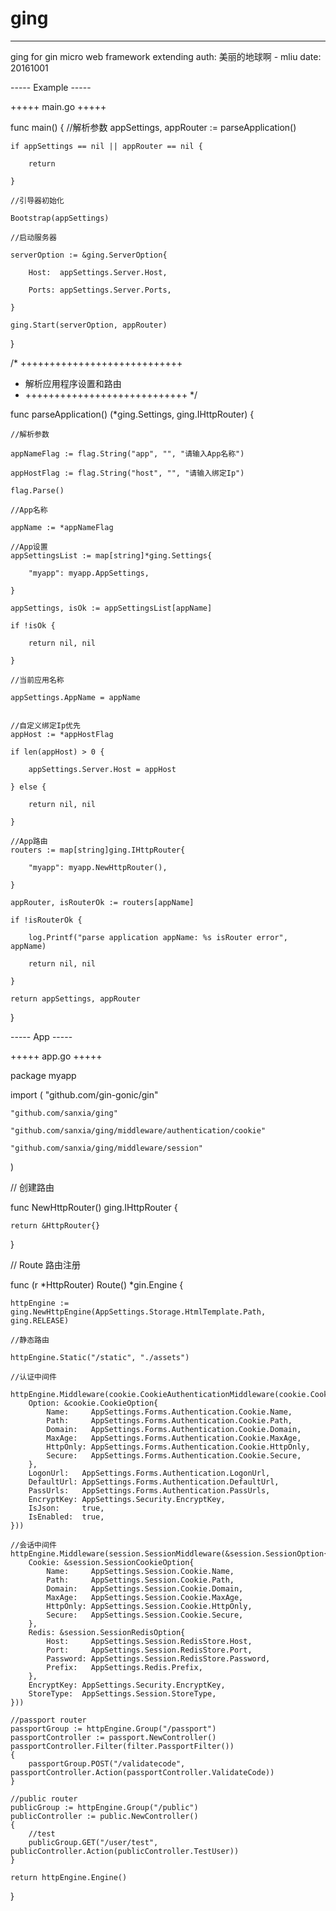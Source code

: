 # ging
--------------
ging for gin micro web framework extending
auth: 美丽的地球啊 - mliu
date: 20161001

----- Example -----

+++++ main.go +++++

func main() {
    //解析参数
    appSettings, appRouter := parseApplication()

    if appSettings == nil || appRouter == nil {

        return

    }

    //引导器初始化

    Bootstrap(appSettings)

    //启动服务器

    serverOption := &ging.ServerOption{

        Host:  appSettings.Server.Host,

        Ports: appSettings.Server.Ports,

    }

    ging.Start(serverOption, appRouter)
}

/* ++++++++++++++++++++++++++++
 * 解析应用程序设置和路由
 * ++++++++++++++++++++++++++++ */
 
func parseApplication() (*ging.Settings, ging.IHttpRouter) {

    //解析参数
    
    appNameFlag := flag.String("app", "", "请输入App名称")

    appHostFlag := flag.String("host", "", "请输入绑定Ip")

    flag.Parse()

    //App名称

    appName := *appNameFlag

    //App设置
    appSettingsList := map[string]*ging.Settings{

        "myapp": myapp.AppSettings,

    }

    appSettings, isOk := appSettingsList[appName]

    if !isOk {

        return nil, nil

    }

    //当前应用名称

    appSettings.AppName = appName


    //自定义绑定Ip优先
    appHost := *appHostFlag

    if len(appHost) > 0 {

        appSettings.Server.Host = appHost

    } else {

        return nil, nil

    }

    //App路由
    routers := map[string]ging.IHttpRouter{

        "myapp": myapp.NewHttpRouter(),

    }

    appRouter, isRouterOk := routers[appName]

    if !isRouterOk {

        log.Printf("parse application appName: %s isRouter error", appName)

        return nil, nil

    }

    return appSettings, appRouter

}


----- App -----

+++++ app.go +++++

package myapp

import (
    "github.com/gin-gonic/gin"

    "github.com/sanxia/ging"

    "github.com/sanxia/ging/middleware/authentication/cookie"

    "github.com/sanxia/ging/middleware/session"

)

// 创建路由

func NewHttpRouter() ging.IHttpRouter {

    return &HttpRouter{}

}

// Route 路由注册

func (r *HttpRouter) Route() *gin.Engine {

    httpEngine := ging.NewHttpEngine(AppSettings.Storage.HtmlTemplate.Path, ging.RELEASE)

    //静态路由

    httpEngine.Static("/static", "./assets")

    //认证中间件

    httpEngine.Middleware(cookie.CookieAuthenticationMiddleware(cookie.CookieExtend{
        Option: &cookie.CookieOption{
            Name:     AppSettings.Forms.Authentication.Cookie.Name,
            Path:     AppSettings.Forms.Authentication.Cookie.Path,
            Domain:   AppSettings.Forms.Authentication.Cookie.Domain,
            MaxAge:   AppSettings.Forms.Authentication.Cookie.MaxAge,
            HttpOnly: AppSettings.Forms.Authentication.Cookie.HttpOnly,
            Secure:   AppSettings.Forms.Authentication.Cookie.Secure,
        },
        LogonUrl:   AppSettings.Forms.Authentication.LogonUrl,
        DefaultUrl: AppSettings.Forms.Authentication.DefaultUrl,
        PassUrls:   AppSettings.Forms.Authentication.PassUrls,
        EncryptKey: AppSettings.Security.EncryptKey,
        IsJson:     true,
        IsEnabled:  true,
    }))

    //会话中间件
    httpEngine.Middleware(session.SessionMiddleware(&session.SessionOption{
        Cookie: &session.SessionCookieOption{
            Name:     AppSettings.Session.Cookie.Name,
            Path:     AppSettings.Session.Cookie.Path,
            Domain:   AppSettings.Session.Cookie.Domain,
            MaxAge:   AppSettings.Session.Cookie.MaxAge,
            HttpOnly: AppSettings.Session.Cookie.HttpOnly,
            Secure:   AppSettings.Session.Cookie.Secure,
        },
        Redis: &session.SessionRedisOption{
            Host:     AppSettings.Session.RedisStore.Host,
            Port:     AppSettings.Session.RedisStore.Port,
            Password: AppSettings.Session.RedisStore.Password,
            Prefix:   AppSettings.Redis.Prefix,
        },
        EncryptKey: AppSettings.Security.EncryptKey,
        StoreType:  AppSettings.Session.StoreType,
    }))

    //passport router
    passportGroup := httpEngine.Group("/passport")
    passportController := passport.NewController()
    passportController.Filter(filter.PassportFilter())
    {
        passportGroup.POST("/validatecode", passportController.Action(passportController.ValidateCode))
    }

    //public router
    publicGroup := httpEngine.Group("/public")
    publicController := public.NewController()
    {
        //test
        publicGroup.GET("/user/test", publicController.Action(publicController.TestUser))
    }

    return httpEngine.Engine()
}
